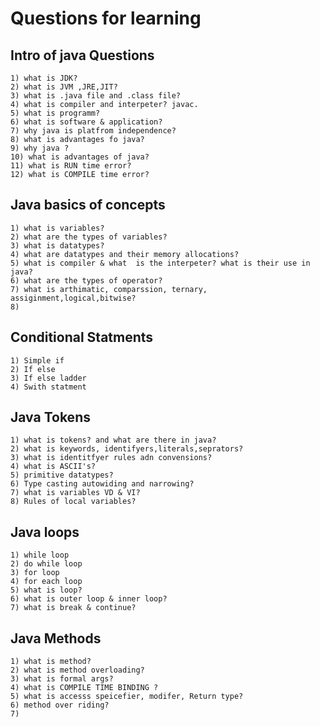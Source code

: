 # Questions for learning
  
## Intro of java Questions
    1) what is JDK?
    2) what is JVM ,JRE,JIT?
    3) what is .java file and .class file?
    4) what is compiler and interpeter? javac.
    5) what is programm?
    6) what is software & application?
    7) why java is platfrom independence?
    8) what is advantages fo java?
    9) why java ?
    10) what is advantages of java?
    11) what is RUN time error?
    12) what is COMPILE time error?
    

## Java basics of concepts 
    1) what is variables?
    2) what are the types of variables?
    3) what is datatypes?
    4) what are datatypes and their memory allocations?
    5) what is compiler & what  is the interpeter? what is their use in java?
    6) what are the types of operator?
    7) what is arthimatic, comparssion, ternary, assiginment,logical,bitwise?
    8) 


## Conditional Statments
    1) Simple if
    2) If else
    3) If else ladder
    4) Swith statment


## Java Tokens
    1) what is tokens? and what are there in java?
    2) what is keywords, identifyers,literals,seprators?
    3) what is identitfyer rules adn convensions?
    4) what is ASCII's?
    5) primitive datatypes?
    6) Type casting autowiding and narrowing?
    7) what is variables VD & VI?
    8) Rules of local variables?

## Java loops 
    1) while loop
    2) do while loop
    3) for loop
    4) for each loop
    5) what is loop?
    6) what is outer loop & inner loop?
    7) what is break & continue?


## Java Methods
    1) what is method?
    2) what is method overloading?
    3) what is formal args?
    4) what is COMPILE TIME BINDING ?
    5) what is accesss speicefier, modifer, Return type?
    6) method over riding?
    7)
